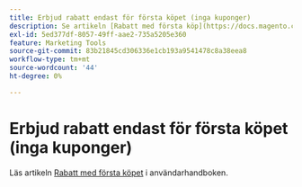 ```yaml
---
title: Erbjud rabatt endast för första köpet (inga kuponger)
description: Se artikeln [Rabatt med första köp](https://docs.magento.com/m2/ee/user_guide/marketing/price-rule-discount-first-purchase.html) i användarhandboken.
exl-id: 5ed377df-8057-49ff-aae2-735a5205e360
feature: Marketing Tools
source-git-commit: 83b21845cd306336e1cb193a9541478c8a38eea8
workflow-type: tm+mt
source-wordcount: '44'
ht-degree: 0%

---
```


# Erbjud rabatt endast för första köpet (inga kuponger)

Läs artikeln [Rabatt med första köpet](https://docs.magento.com/m2/ee/user_guide/marketing/price-rule-discount-first-purchase.html) i användarhandboken.

